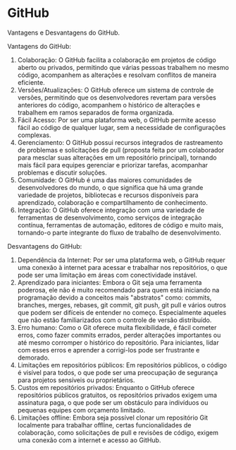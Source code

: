 # GitHub
Vantagens e Desvantagens do GitHub.

Vantagens do GitHub:
1. Colaboração: O GitHub facilita a colaboração em projetos de código aberto ou privados, permitindo que várias pessoas trabalhem no mesmo código, acompanhem as alterações e resolvam conflitos de maneira eficiente.
2. Versões/Atualizações: O GitHub oferece um sistema de controle de versões, permitindo que os desenvolvedores revertam para versões anteriores do código, acompanhem o histórico de alterações e trabalhem em ramos separados de forma organizada.
3. Fácil Acesso: Por ser uma plataforma web, o GitHub permite acesso fácil ao código de qualquer lugar, sem a necessidade de configurações complexas.
4. Gerenciamento: O GitHub possui recursos integrados de rastreamento de problemas e solicitações de pull (proposta feita por um colaborador para mesclar suas alterações em um repositório principal), tornando mais fácil para equipes gerenciar e priorizar tarefas, acompanhar problemas e discutir soluções.
5. Comunidade: O GitHub é uma das maiores comunidades de desenvolvedores do mundo, o que significa que há uma grande variedade de projetos, bibliotecas e recursos disponíveis para aprendizado, colaboração e compartilhamento de conhecimento.
6. Integração: O GitHub oferece integração com uma variedade de ferramentas de desenvolvimento, como serviços de integração contínua, ferramentas de automação, editores de código e muito mais, tornando-o parte integrante do fluxo de trabalho de desenvolvimento.

Desvantagens do GitHub:
1. Dependência da Internet: Por ser uma plataforma web, o GitHub requer uma conexão à internet para acessar e trabalhar nos repositórios, o que pode ser uma limitação em áreas com conectividade instável.
2. Aprendizado para iniciantes: Embora o Git seja uma ferramenta poderosa, ele não é muito recomendado para quem está iniciando na programação devido a conceitos mais "abstratos" como: commits, branches, merges, rebases, git commit, git push, git pull e vários outros que podem ser difíceis de entender no começo. Especialmente aqueles que não estão familiarizados com o controle de versão distribuído.
3. Erro humano: Como o Git oferece muita flexibilidade, é fácil cometer erros, como fazer commits errados, perder alterações importantes ou até mesmo corromper o histórico do repositório. Para iniciantes, lidar com esses erros e aprender a corrigi-los pode ser frustrante e demorado.
4. Limitações em repositórios públicos: Em repositórios públicos, o código é visível para todos, o que pode ser uma preocupação de segurança para projetos sensíveis ou proprietários.
5. Custos em repositórios privados: Enquanto o GitHub oferece repositórios públicos gratuitos, os repositórios privados exigem uma assinatura paga, o que pode ser um obstáculo para indivíduos ou pequenas equipes com orçamento limitado.
6. Limitações offline: Embora seja possível clonar um repositório Git localmente para trabalhar offline, certas funcionalidades de colaboração, como solicitações de pull e revisões de código, exigem uma conexão com a internet e acesso ao GitHub.
